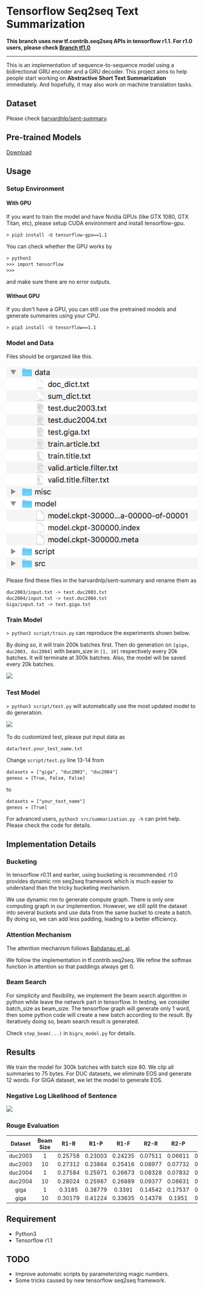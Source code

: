 # Tensorflow Seq2seq Text Summarization

**This branch uses new tf.contrib.seq2seq APIs in tensorflow r1.1. For r1.0 users, please check [Branch tf1.0](https://github.com/thunlp/TensorFlow-Summarization/tree/tf1.0)**

---

This is an implementation of sequence-to-sequence model using a bidirectional GRU encoder and a GRU decoder. This project aims to help people start working on **Abstractive Short Text Summarization** immediately. And hopefully, it may also work on machine translation tasks. 

## Dataset
Please check [harvardnlp/sent-summary](https://github.com/harvardnlp/sent-summary).

## Pre-trained Models
[Download](https://drive.google.com/drive/folders/1IiwyHBzK7xvUtMrRY7VHzIRJzkzXn4LM?usp=sharing)

## Usage

### Setup Environment

#### With GPU

If you want to train the model and have Nvidia GPUs (like GTX 1080, GTX Titan, etc), please setup CUDA environment and install tensorflow-gpu.

```
> pip3 install -U tensorflow-gpu==1.1
```

You can check whether the GPU works by

```
> python3
>>> import tensorflow
>>>
```
and make sure there are no error outputs.

#### Without GPU

If you don't have a GPU, you can still use the pretrained models and generate summaries using your CPU.

```
> pip3 install -U tensorflow==1.1
```

### Model and Data
Files should be organized like this.

![](misc/files.png)

Please find these files in the harvardnlp/sent-summary and rename them as

```
duc2003/input.txt -> test.duc2003.txt
duc2004/input.txt -> test.duc2004.txt
Giga/input.txt -> test.giga.txt
```

### Train Model

```> python3 script/train.py``` can reproduce the experiments shown below. 

By doing so, it will train 200k batches first. Then do generation on `[giga, duc2003, duc2004]` with beam_size in `[1, 10]` respectively every 20k batches. It will terminate at 300k batches. Also, the model will be saved every 20k batches. 

![](misc/train.png)

### Test Model

```> python3 script/test.py``` will automatically use the most updated model to do generation. 

![](misc/test.png)

To do customized test, please put input data as 

```
data/test.your_test_name.txt
```

Change `script/test.py` line 13-14 from

```
datasets = ["giga", "duc2003", "duc2004"]
geneos = [True, False, False]
```
to

```
datasets = ["your_test_name"]
geneos = [True]
```

For advanced users, ```python3 src/summarization.py -h``` can print help. Please check the code for details. 


## Implementation Details

### Bucketing
In tensorflow r0.11 and earlier, using bucketing is recommended. r1.0 provides dynamic rnn seq2seq framework which is much easier to understand than the tricky bucketing mechanism. 

We use dynamic rnn to generate compute graph. There is only one computing graph in our implemention. However, we still split the dataset into several buckets and use data from the same bucket to create a batch. By doing so, we can add less padding, leading to a better efficiency. 

### Attention Mechanism
The attention mechanism follows [Bahdanau et. al](https://arxiv.org/abs/1409.0473).

We follow the implementation in tf.contrib.seq2seq. We refine the softmax function in attention so that paddings always get 0. 

### Beam Search
For simplicity and flexibility, we implement the beam search algorithm in python while leave the network part in tensorflow. In testing, we consider batch\_size as beam\_size. The tensorflow graph will generate only 1 word, then some python code will create a new batch according to the result. By iteratively doing so, beam search result is generated. 

Check `step_beam(...)` in `bigru_model.py` for details.

## Results
We train the model for 300k batches with batch size 80. We clip all summaries to 75 bytes. For DUC datasets, we eliminate EOS and generate 12 words. For GIGA dataset, we let the model to generate EOS. 

### Negative Log Likelihood of Sentence
![](misc/loss.png)

### Rouge Evaluation
|Dataset|Beam Size|R1-R|R1-P|R1-F|R2-R|R2-P|R2-F|RL-R|RL-P|RL-F|
|:--:|:--:|:--:|:--:|:--:|:--:|:--:|:--:|:--:|:--:|:--:|
duc2003 | 1 | 0.25758 | 0.23003 | 0.24235 | 0.07511 | 0.06611 | 0.07009 | 0.22608 | 0.20174 | 0.21262
duc2003 | 10 | 0.27312 | 0.23864 | 0.25416 | 0.08977 | 0.07732 | 0.08286 | 0.24129 | 0.21074 | 0.22449
duc2004 | 1 | 0.27584 | 0.25971 | 0.26673 | 0.08328 | 0.07832 | 0.08046 | 0.24253 | 0.22853 | 0.23461
duc2004 | 10 | 0.28024 | 0.25987 | 0.26889 | 0.09377 | 0.08631 | 0.08959 | 0.24849 | 0.23048 | 0.23844
giga | 1 | 0.3185 | 0.38779 | 0.3391 | 0.14542 | 0.17537 | 0.15393 | 0.29925 | 0.363 | 0.3181
giga | 10 | 0.30179 | 0.41224 | 0.33635 | 0.14378 | 0.1951 | 0.15936 | 0.28447 | 0.38733 | 0.31664


## Requirement
* Python3
* Tensorflow r1.1

## TODO
* Improve automatic scripts by parameterizing magic numbers. 
* Some tricks caused by new tensorflow seq2seq framework. 
